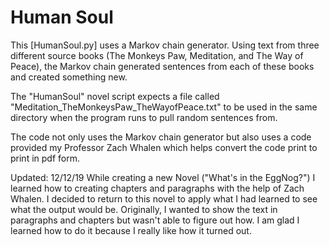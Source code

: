# Human Soul
This [HumanSoul.py] uses a Markov chain generator. Using text from three different source books (The Monkeys Paw, Meditation, and The Way of Peace), 
the Markov chain generated sentences from each of these books and created something new. 

The "HumanSoul" novel script expects a file called "Meditation_TheMonkeysPaw_TheWayofPeace.txt" to be used in the same directory when the program runs to pull random sentences from.

The code not only uses the Markov chain generator but also uses a code provided my Professor Zach Whalen which helps convert the code print to print in pdf form.

Updated: 12/12/19
While creating a new Novel ("What's in the EggNog?") I learned how to creating chapters and paragraphs with the help of Zach Whalen. I decided to return to this novel to apply what I had learned to see what the output would be. Originally, I wanted to show the text in paragraphs and chapters but wasn't able to figure out how. I am glad I learned how to do it because I really like how it turned out. 
